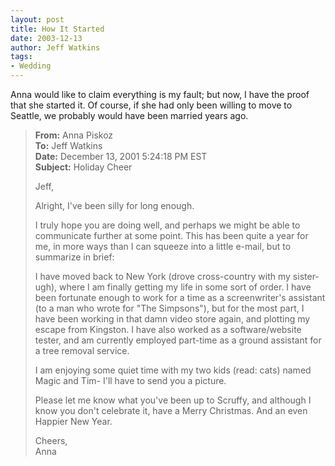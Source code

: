 ```yaml
---
layout: post
title: How It Started
date: 2003-12-13
author: Jeff Watkins
tags:
- Wedding
---
```


<p>Anna would like to claim everything is my fault; but now, I have the
proof that she started it. Of course, if she had only been willing to
move to Seattle, we probably would have been married years
ago.</p>

<blockquote>
<p> <b>From:</b> Anna Piskoz<br/>
	<b>To:</b> Jeff Watkins<br/>
	<b>Date:</b> December 13, 2001 5:24:18 PM EST<br/>
	<b>Subject:</b> Holiday Cheer </p>

<p>Jeff,</p>

<p>Alright, I've been silly for long enough.</p>

<p>I truly hope you are doing well, and perhaps we might be able to
communicate further at some point.  This has been quite a year for me, 
in more ways than I can squeeze into a little e-mail, but to summarize
in brief:</p>

<p>I have moved back to New York (drove cross-country with my sister-
ugh), where I am finally getting my life in some sort of order.  I have
been fortunate enough to work for a time as a screenwriter's assistant
(to a man who wrote for "The Simpsons"), but for the most part, I have
been working in that damn video store again, and plotting my escape
from Kingston.  I have also worked as a software/website tester, and am
currently employed part-time as a ground assistant for a tree removal
service.</p>

<p>I am enjoying some quiet time with my two kids (read: cats) named
Magic and Tim- I'll have to send you a picture.</p>

<p>Please let me know what you've been up to Scruffy, and although I
know you don't celebrate it, have a Merry Christmas.  And an even
Happier New Year.</p>

<p>Cheers,<br/>
Anna</p>

</blockquote>